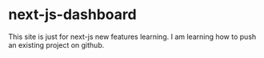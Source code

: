# next-js-dashboard
This site is just for next-js new features learning.
I am learning how to push an existing project on github.
